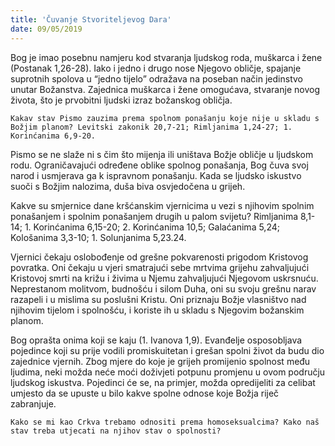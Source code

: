 ```yaml
---
title: 'Čuvanje Stvoriteljevog Dara'
date: 09/05/2019
---
```


Bog je imao posebnu namjeru kod stvaranja ljudskog roda, muškarca i žene (Postanak 1,26-28). Iako i jedno i drugo nose Njegovo obličje, spajanje suprotnih spolova u “jedno tijelo” odražava na poseban način jedinstvo unutar Božanstva. Zajednica muškarca i žene omogućava, stvaranje novog života, što je prvobitni ljudski izraz božanskog obličja.

`Kakav stav Pismo zauzima prema spolnom ponašanju koje nije u skladu s Božjim planom? Levitski zakonik 20,7-21; Rimljanima 1,24-27; 1. Korinćanima 6,9-20.`

Pismo se ne slaže ni s čim što mijenja ili uništava Božje obličje u ljudskom rodu. Ograničavajući određene oblike spolnog ponašanja, Bog čuva svoj narod i usmjerava ga k ispravnom ponašanju. Kada se ljudsko iskustvo suoči s Božjim nalozima, duša biva osvjedočena u grijeh.

Kakve su smjernice dane kršćanskim vjernicima u vezi s njihovim spolnim ponašanjem i spolnim ponašanjem drugih u palom svijetu? Rimljanima 8,1-14; 1. Korinćanima 6,15-20; 2. Korinćanima 10,5; Galaćanima 5,24; Kološanima 3,3-10; 1. Solunjanima 5,23.24.

Vjernici čekaju oslobođenje od grešne pokvarenosti prigodom Kristovog povratka. Oni čekaju u vjeri smatrajući sebe mrtvima grijehu zahvaljujući Kristovoj smrti na križu i živima u Njemu zahvaljujući Njegovom uskrsnuću. Neprestanom molitvom, budnošću i silom Duha, oni su svoju grešnu narav razapeli i u mislima su poslušni Kristu. Oni priznaju Božje vlasništvo nad njihovim tijelom i spolnošću, i koriste ih u skladu s Njegovim božanskim planom.

Bog oprašta onima koji se kaju (1. Ivanova 1,9). Evanđelje osposobljava pojedince koji su prije vodili promiskuitetan i grešan spolni život da budu dio zajednice vjernih. Zbog mjere do koje je grijeh promijenio spolnost među ljudima, neki možda neće moći doživjeti potpunu promjenu u ovom području ljudskog iskustva. Pojedinci će se, na primjer, možda opredijeliti za celibat umjesto da se upuste u bilo kakve spolne odnose koje Božja riječ zabranjuje.

`Kako se mi kao Crkva trebamo odnositi prema homoseksualcima? Kako naš stav treba utjecati na njihov stav o spolnosti?`
